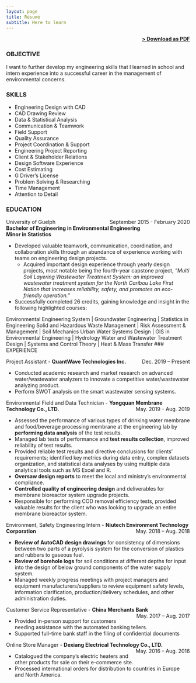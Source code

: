 ```yaml
---
layout: page
title: Résumé
subtitle: Here to learn
---
```


<span style="float: right; "><a href="{{ '/assets/resume.pdf' | prepend: site.baseurl }}"><strong>> Download as PDF</strong></a> </span>
<br>

### OBJECTIVE
I want to further develop my engineering skills that I learned in school and intern experience into a successful career in the management of environmental concerns.

### SKILLS

- Engineering Design with CAD
- CAD Drawing Review
- Data & Statistical Analysis
- Communication & Teamwork
- Field Support
- Quality Assurance
- Project Coordination & Support
- Engineering Project Reporting
- Client & Stakeholder Relations
- Design Software Experience
- Cost Estimating
- G Driver’s License
- Problem Solving & Researching
- Time Management
- Attention to Detail

<!--
### PROJECTS
**Title** - Description - Place <span style="float: right; ">Time span</span>  
Pellentesque euismod odio nec mollis rutrum. Nulla facilisi. In hac habitasse platea dictumst. Etiam facilisis velit velit, id dapibus lacus bibendum nec. Proin euismod tortor non nunc luctus, ut varius mauris tristique.  
-->
<!--
**Title** - Description - Place <span style="float: right; ">Time span</span>  
Pellentesque euismod odio nec mollis rutrum. Nulla facilisi. In hac habitasse platea dictumst. Etiam facilisis velit velit, id dapibus lacus bibendum nec. Proin euismod tortor non nunc luctus, ut varius mauris tristique.  
-->
<!--
**Title** - Description - Place <span style="float: right; ">Time span</span>  
Pellentesque euismod odio nec mollis rutrum. Nulla facilisi. In hac habitasse platea dictumst. Etiam facilisis velit velit, id dapibus lacus bibendum nec. Proin euismod tortor non nunc luctus, ut varius mauris tristique.  
-->

### EDUCATION

University of Guelph <span style="float: right; ">September 2015 - February 2020</span>  
**Bachelor of Engineering in Environmental Engineering**  
**Minor in Statistics**

- Developed valuable teamwork, communication, coordination, and collaboration skills through an abundance of experience working with teams on engineering design projects.
  - Acquired important design experience through yearly design projects, most notable being the fourth-year capstone project, *“Multi Soil Layering Wastewater Treatment System: an improved wastewater treatment system for the North Caribou Lake First Nation that increases reliability, safety, and promotes an eco-friendly operation.”* 
- Successfully completed 26 credits, gaining knowledge and insight in the following highlighted courses:

<span style="width:100%">
Environmental Engineering System | Groundwater Engineering | Statistics in Engineering
Solid and Hazardous Waste Management | Risk Assessment & Management | Soil Mechanics
Urban Water Systems Design | GIS in Environmental Engineering | Hydrology
Water and Wastewater Treatment Design | Systems and Control Theory | Heat & Mass Transfer
</span>
### EXPERIENCE

Project Assistant - **QuantWave Technologies Inc.** <span style="float: right; ">Dec. 2019 – Present</span>  
- Conducted academic research and market research on advanced water/wastewater analyzers to innovate a competitive water/wastewater analyzing product.
- Perform SWOT analysis on the smart wastewater sensing systems.

Environmental Field and Data Technician - **Yongquan Membrane Technology Co., LTD.** <span style="float: right; ">May. 2019 – Aug. 2019</span>  
- Assessed the performance of various types of drinking water membrane and food/beverage processing
membrane at the engineering lab by **performing data analysis** of the test results.
- Managed lab tests of performance and **test results collection**, improved reliability of test results.
- Provided reliable test results and directive conclusions for clients’ requirements; identified key metrics during data entry, complex datasets organization, and statistical data analyses by using multiple data analytical tools such as MS Excel and R.
- **Oversaw design reports** to meet the local and ministry’s environmental compliance.
- **Controlled quality of engineering design** and deliverables for membrane bioreactor system upgrade projects.
- Responsible for performing COD removal efficiency tests, provided valuable results for the client who was looking to upgrade an entire membrane bioreactor system.

Environment, Safety Engineering Intern - **Niutech Environment Technology Corporation** <span style="float: right; ">May. 2018 – Aug. 2018</span>  
- **Review of AutoCAD design drawings** for consistency of dimensions between two parts of a pyrolysis system for the conversion of plastics and rubbers to gaseous fuel.
- **Review of borehole logs** for soil conditions at different depths for input into the design of below ground components of the water supply system.
- Managed weekly progress meetings with project managers and equipment manufacturers/suppliers to review equipment safety levels, information clarification, production/delivery schedules, and other administration duties.

Customer Service Representative - **China Merchants Bank** <span style="float: right; ">May. 2017 – Aug. 2017</span>  
- Provided in-person support for customers needing assistance with the automated banking tellers.
- Supported full-time bank staff in the filing of confidential documents 

Online Store Manager - **Dexiang Electrical Technology Co., LTD.** <span style="float: right; ">May. 2016 – Aug. 2016</span>  
- Catalogued the company’s electric heaters and other products for sale on their e-commerce site.
- Processed international orders for distribution to countries in Europe and North America.

<!--
### RECOGNITION & INTERESTS
- Etiam luctus ante quis est dictum faucibus.
- Etiam luctus ante quis est dictum faucibus.
- Etiam luctus ante quis est dictum faucibus.
- Etiam luctus ante quis est dictum faucibus.
- Etiam luctus ante quis est dictum faucibus.
- Etiam luctus ante quis est dictum faucibus.
-->
